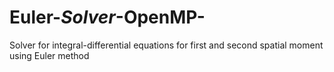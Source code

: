 # Euler-_Solver_-OpenMP-
Solver for integral-differential equations for first and second spatial moment using Euler method
